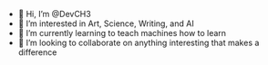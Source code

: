 - 👋 Hi, I’m @DevCH3
- 👀 I’m interested in Art, Science, Writing, and AI
- 🌱 I’m currently learning to teach machines how to learn
- 💞️ I’m looking to collaborate on anything interesting that makes a difference


<!---
DevCH3/DevCH3 is a ✨ special ✨ repository because its `README.md` (this file) appears on your GitHub profile.
You can click the Preview link to take a look at your changes.
--->
